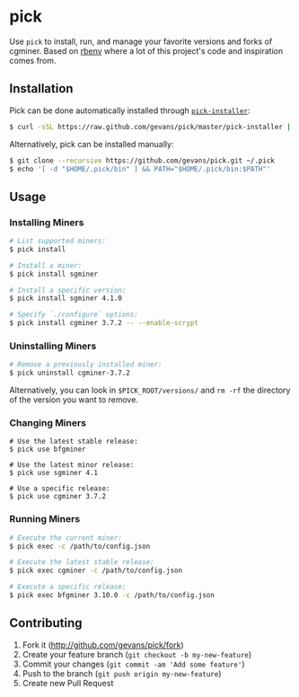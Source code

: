 # pick

Use `pick` to install, run, and manage your favorite versions and forks of
cgminer. Based on [rbenv](https://github.com/sstephenson/rbenv) where a lot of
this project's code and inspiration comes from.

## Installation

Pick can be done automatically installed through
[`pick-installer`](https://github.com/gevans/pick/blob/master/pick-installer):

```sh
$ curl -sSL https://raw.github.com/gevans/pick/master/pick-installer | bash
```

Alternatively, pick can be installed manually:

```sh
$ git clone --recursive https://github.com/gevans/pick.git ~/.pick
$ echo '[ -d "$HOME/.pick/bin" ] && PATH="$HOME/.pick/bin:$PATH"'
```

## Usage

### Installing Miners

```sh
# List supported miners:
$ pick install

# Install a miner:
$ pick install sgminer

# Install a specific version:
$ pick install sgminer 4.1.0

# Specify `./configure` options:
$ pick install cgminer 3.7.2 -- --enable-scrypt
```

### Uninstalling Miners

```sh
# Remove a previously installed miner:
$ pick uninstall cgminer-3.7.2
```

Alternatively, you can look in `$PICK_ROOT/versions/` and `rm -rf` the directory
of the version you want to remove.

### Changing Miners

```
# Use the latest stable release:
$ pick use bfgminer

# Use the latest minor release:
$ pick use sgminer 4.1

# Use a specific release:
$ pick use cgminer 3.7.2
```

### Running Miners

```sh
# Execute the current miner:
$ pick exec -c /path/to/config.json

# Execute the latest stable release:
$ pick exec cgminer -c /path/to/config.json

# Execute a specific release:
$ pick exec bfgminer 3.10.0 -c /path/to/config.json
```

## Contributing

1. Fork it (http://github.com/gevans/pick/fork)
2. Create your feature branch (`git checkout -b my-new-feature`)
3. Commit your changes (`git commit -am 'Add some feature'`)
4. Push to the branch (`git push origin my-new-feature`)
5. Create new Pull Request
